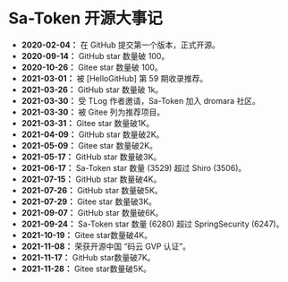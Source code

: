 # Sa-Token 开源大事记


- **2020-02-04：** 在 GitHub 提交第一个版本，正式开源。
- **2020-09-14：** GitHub star 数量破 100。
- **2020-10-26：** Gitee star 数量破 100。
- **2021-03-01：** 被 [HelloGitHub] 第 59 期收录推荐。
- **2021-03-26：** GitHub star 数量破 1k。
- **2021-03-30：** 受 TLog 作者邀请，Sa-Token 加入 dromara 社区。
- **2021-03-30：** 被 Gitee 列为推荐项目。
- **2021-03-31：** Gitee star 数量破1K。
- **2021-04-09：** GitHub star 数量破2K。
- **2021-05-09：** Gitee star 数量破2K。
- **2021-05-17：** GitHub star 数量破3K。
- **2021-06-17：** Sa-Token star 数量 (3529) 超过 Shiro (3506)。
- **2021-07-15：** GitHub star 数量破4K。
- **2021-07-26：** GitHub star 数量破5K。
- **2021-07-29：** Gitee star 数量破3K。
- **2021-09-07：** GitHub star 数量破6K。
- **2021-09-24：** Sa-Token star 数量 (6280) 超过 SpringSecurity (6247)。
- **2021-10-19：** Gitee star数量破4K。
- **2021-11-08：** 荣获开源中国 “码云 GVP 认证”。
- **2021-11-17：** GitHub star数量破7K。
- **2021-11-28：** Gitee star数量破5K。

		

